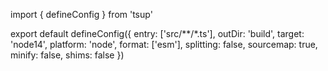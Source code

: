 import { defineConfig } from 'tsup'

export default defineConfig({
  entry: ['src/**/*.ts'],
  outDir: 'build',
  target: 'node14',
  platform: 'node',
  format: ['esm'],
  splitting: false,
  sourcemap: true,
  minify: false,
  shims: false
})
